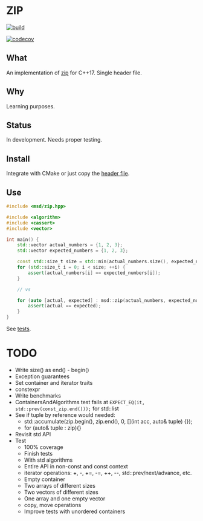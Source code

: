 # ZIP

[![build](https://github.com/andreiavrammsd/cpp-zip/workflows/build/badge.svg)](https://github.com/andreiavrammsd/cpp-zip/actions)

[![codecov](https://codecov.io/github/andreiavrammsd/cpp-zip/graph/badge.svg?token=TBV8ID8QK0)](https://codecov.io/github/andreiavrammsd/cpp-zip)

## What

An implementation of [zip](https://en.cppreference.com/w/cpp/ranges/zip_view) for C++17. Single header file.

## Why

Learning purposes.

## Status

In development. Needs proper testing.

## Install

Integrate with CMake or just copy the [header file](include/msd/zip.hpp).

## Use

```c++
#include <msd/zip.hpp>

#include <algorithm>
#include <cassert>
#include <vector>

int main() {
    std::vector actual_numbers = {1, 2, 3};
    std::vector expected_numbers = {1, 2, 3};

    const std::size_t size = std::min(actual_numbers.size(), expected_numbers.size());
    for (std::size_t i = 0; i < size; ++i) {
        assert(actual_numbers[i] == expected_numbers[i]);
    }

    // vs

    for (auto [actual, expected] : msd::zip(actual_numbers, expected_numbers)) {
        assert(actual == expected);
    }
}

```

See [tests](tests/zip_test.cpp).

# TODO

* Write size() as end() - begin()
* Exception guarantees
* Set container and iterator traits
* constexpr
* Write benchmarks
* ContainersAndAlgorithms test fails at `EXPECT_EQ(it, std::prev(const_zip.end()));` for std::list
* See if tuple by reference would needed:
    * std::accumulate(zip.begin(), zip.end(), 0, [](int acc, auto& tuple) {});
    * for (auto& tuple : zip){}
* Revisit std API
* Test
    * 100% coverage
    * Finish tests
    * With std algorithms
    * Entire API in non-const and const context
    * iterator operations: +, -, +=, -=, ++, --, std::prev/next/advance, etc.
    * Empty container
    * Two arrays of different sizes
    * Two vectors of different sizes
    * One array and one empty vector
    * copy, move operations
    * Improve tests with unordered containers
